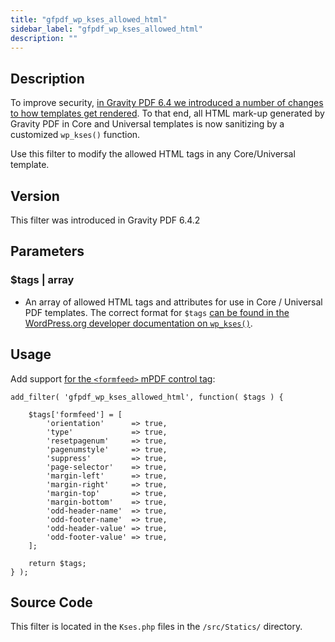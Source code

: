 ```yaml
---
title: "gfpdf_wp_kses_allowed_html"
sidebar_label: "gfpdf_wp_kses_allowed_html"
description: ""
---
```


## Description

To improve security, [in Gravity PDF 6.4 we introduced a number of changes to how templates get rendered](https://gravitypdf.com/news/gravity-pdf-6-4-a-focus-on-security/). To that end, all HTML mark-up generated by Gravity PDF in Core and Universal templates is now sanitizing by a customized `wp_kses()` function.

Use this filter to modify the allowed HTML tags in any Core/Universal template. 

## Version

This filter was introduced in Gravity PDF 6.4.2

## Parameters

### $tags | array
* An array of allowed HTML tags and attributes for use in Core / Universal PDF templates. The correct format for `$tags` [can be found in the WordPress.org developer documentation on `wp_kses()`](https://developer.wordpress.org/reference/functions/wp_kses/#comment-694).

## Usage

Add support [for the `<formfeed>` mPDF control tag](https://mpdf.github.io/reference/html-control-tags/formfeed.html):

```
add_filter( 'gfpdf_wp_kses_allowed_html', function( $tags ) {

    $tags['formfeed'] = [
        'orientation'      => true,
        'type'             => true,
        'resetpagenum'     => true,
        'pagenumstyle'     => true,
        'suppress'         => true,
        'page-selector'    => true,
        'margin-left'      => true,
        'margin-right'     => true,
        'margin-top'       => true,
        'margin-bottom'    => true,
        'odd-header-name'  => true,
        'odd-footer-name'  => true,
        'odd-header-value' => true,
        'odd-footer-value' => true,
    ];
	
	return $tags;
} );
```

## Source Code

This filter is located in the `Kses.php` files in the `/src/Statics/` directory.
